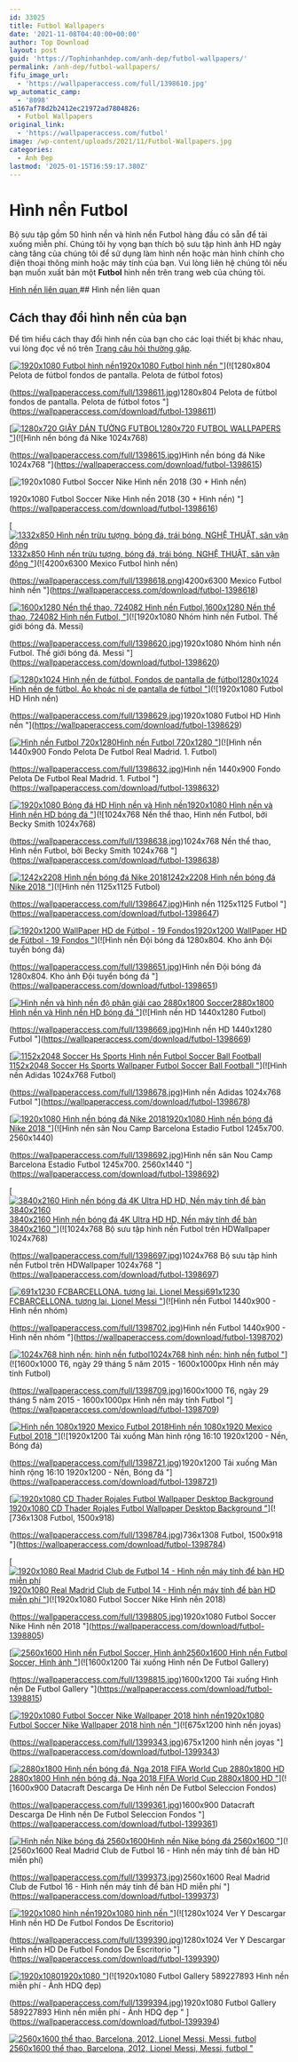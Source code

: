 ```yaml
---
id: 33025
title: Futbol Wallpapers
date: '2021-11-08T04:40:00+00:00'
author: Top Download
layout: post
guid: 'https://Tophinhanhdep.com/anh-dep/futbol-wallpapers/'
permalink: /anh-dep/futbol-wallpapers/
fifu_image_url:
  - 'https://wallpaperaccess.com/full/1398610.jpg'
wp_automatic_camp:
  - '8098'
a5167af78d2b2412ec21972ad7804826:
  - Futbol Wallpapers
original_link:
  - 'https://wallpaperaccess.com/futbol'
image: /wp-content/uploads/2021/11/Futbol-Wallpapers.jpg
categories:
  - Ảnh Đẹp
lastmod: '2025-01-15T16:59:17.380Z'
---
```

# Hình nền Futbol

Bộ sưu tập gồm 50 hình nền và hình nền Futbol hàng đầu có sẵn để tải xuống miễn phí. Chúng tôi hy vọng bạn thích bộ sưu tập hình ảnh HD ngày càng tăng của chúng tôi để sử dụng làm hình nền hoặc màn hình chính cho điện thoại thông minh hoặc máy tính của bạn. Vui lòng liên hệ chúng tôi nếu bạn muốn xuất bản một **Futbol** hình nền trên trang web của chúng tôi.

[Hình nền liên quan ](#related) ## Hình nền liên quan

## Cách thay đổi hình nền của bạn

Để tìm hiểu cách thay đổi hình nền của bạn cho các loại thiết bị khác nhau, vui lòng đọc về nó trên [Trang câu hỏi thường gặp](https://tophinhanhdep.com/faq/).

  
[[![1920x1080 Futbol hình nền](https://wallpaperaccess.com/full/1398610.jpg)1920x1080 Futbol hình nền "](https://wallpaperaccess.com/download/futbol-1398610)](![1280x804 Pelota de fútbol fondos de pantalla.  Pelota de fútbol fotos)

(https://wallpaperaccess.com/full/1398611.jpg)1280x804 Pelota de fútbol fondos de pantalla. Pelota de fútbol fotos "](https://wallpaperaccess.com/download/futbol-1398611)

[[![1280x720 GIẤY DÁN TƯỜNG FUTBOL](https://wallpaperaccess.com/full/1398613.jpg)1280x720 FUTBOL WALLPAPERS "](https://wallpaperaccess.com/download/futbol-1398613)](![Hình nền bóng đá Nike 1024x768)

(https://wallpaperaccess.com/full/1398615.jpg)Hình nền bóng đá Nike 1024x768 "](https://wallpaperaccess.com/download/futbol-1398615)

[![1920x1080 Futbol Soccer Nike Hình nền 2018 (30 + Hình nền)](https://wallpaperaccess.com/full/1398616.jpg)

1920x1080 Futbol Soccer Nike Hình nền 2018 (30 + Hình nền) "](https://wallpaperaccess.com/download/futbol-1398616)

[[![1332x850 Hình nền trừu tượng, bóng đá, trái bóng, NGHỆ THUẬT, sân vận động](https://wallpaperaccess.com/full/869842.jpg)1332x850 Hình nền trừu tượng, bóng đá, trái bóng, NGHỆ THUẬT, sân vận động "](https://wallpaperaccess.com/download/futbol-869842)](![4200x6300 Mexico Futbol hình nền)

(https://wallpaperaccess.com/full/1398618.png)4200x6300 Mexico Futbol hình nền "](https://wallpaperaccess.com/download/futbol-1398618)

[[![1600x1280 Nền thể thao, 724082 Hình nền Futbol,](https://wallpaperaccess.com/full/1398619.jpg)1600x1280 Nền thể thao, 724082 Hình nền Futbol, ​​"](https://wallpaperaccess.com/download/futbol-1398619)](![1920x1080 Nhóm hình nền Futbol.  Thế giới bóng đá.  Messi)

(https://wallpaperaccess.com/full/1398620.jpg)1920x1080 Nhóm hình nền Futbol. Thế giới bóng đá. Messi "](https://wallpaperaccess.com/download/futbol-1398620)

[[![1280x1024 Hình nền de fútbol.  Fondos de pantalla de fútbol](https://wallpaperaccess.com/full/1398623.jpg)1280x1024 Hình nền de fútbol. Áo khoác nỉ de pantalla de fútbol "](https://wallpaperaccess.com/download/futbol-1398623)](![1920x1080 Futbol HD Hình nền)

(https://wallpaperaccess.com/full/1398629.jpg)1920x1080 Futbol HD Hình nền "](https://wallpaperaccess.com/download/futbol-1398629)

[[![Hình nền Futbol 720x1280](https://wallpaperaccess.com/full/1398630.jpg)Hình nền Futbol 720x1280 "](https://wallpaperaccess.com/download/futbol-1398630)](![Hình nền 1440x900 Fondo Pelota De Futbol Real Madrid.  1. Futbol)

(https://wallpaperaccess.com/full/1398632.jpg)Hình nền 1440x900 Fondo Pelota De Futbol Real Madrid. 1. Futbol "](https://wallpaperaccess.com/download/futbol-1398632)

[[![1920x1080 Bóng đá HD Hình nền và Hình nền](https://wallpaperaccess.com/full/562943.jpg)1920x1080 Hình nền và Hình nền HD bóng đá "](https://wallpaperaccess.com/download/futbol-562943)](![1024x768 Nền thể thao, Hình nền Futbol, ​​bởi Becky Smith 1024x768)

(https://wallpaperaccess.com/full/1398638.jpg)1024x768 Nền thể thao, Hình nền Futbol, ​​bởi Becky Smith 1024x768 "](https://wallpaperaccess.com/download/futbol-1398638)

[[![1242x2208 Hình nền bóng đá Nike 2018](https://wallpaperaccess.com/full/1398642.jpg)1242x2208 Hình nền bóng đá Nike 2018 "](https://wallpaperaccess.com/download/futbol-1398642)](![Hình nền 1125x1125 Futbol)

(https://wallpaperaccess.com/full/1398647.jpg)Hình nền 1125x1125 Futbol "](https://wallpaperaccess.com/download/futbol-1398647)

[[![1920x1200 WallPaper HD de Fútbol - 19 Fondos](https://wallpaperaccess.com/full/1398648.jpg)1920x1200 WallPaper HD de Fútbol - 19 Fondos "](https://wallpaperaccess.com/download/futbol-1398648)](![Hình nền Đội bóng đá 1280x804.  Kho ảnh Đội tuyển bóng đá)

(https://wallpaperaccess.com/full/1398651.jpg)Hình nền Đội bóng đá 1280x804. Kho ảnh Đội tuyển bóng đá "](https://wallpaperaccess.com/download/futbol-1398651)

[[![Hình nền và hình nền độ phân giải cao 2880x1800 Soccer](https://wallpaperaccess.com/full/1398663.jpg)2880x1800 Hình nền và Hình nền HD bóng đá "](https://wallpaperaccess.com/download/futbol-1398663)](![Hình nền HD 1440x1280 Futbol)

(https://wallpaperaccess.com/full/1398669.jpg)Hình nền HD 1440x1280 Futbol "](https://wallpaperaccess.com/download/futbol-1398669)

[[![1152x2048 Soccer Hs Sports Hình nền Futbol Soccer Ball Football](https://wallpaperaccess.com/full/1398674.jpg)1152x2048 Soccer Hs Sports Wallpaper Futbol Soccer Ball Football "](https://wallpaperaccess.com/download/futbol-1398674)](![Hình nền Adidas 1024x768 Futbol)

(https://wallpaperaccess.com/full/1398678.jpg)Hình nền Adidas 1024x768 Futbol "](https://wallpaperaccess.com/download/futbol-1398678)

[[![1920x1080 Hình nền bóng đá Nike 2018](https://wallpaperaccess.com/full/1398684.jpg)1920x1080 Hình nền bóng đá Nike 2018 "](https://wallpaperaccess.com/download/futbol-1398684)](![Hình nền sân Nou Camp Barcelona Estadio Futbol 1245x700.  2560x1440)

(https://wallpaperaccess.com/full/1398692.jpg)Hình nền sân Nou Camp Barcelona Estadio Futbol 1245x700. 2560x1440 "](https://wallpaperaccess.com/download/futbol-1398692)

[[![3840x2160 Hình nền bóng đá 4K Ultra HD HD, Nền máy tính để bàn 3840x2160](https://wallpaperaccess.com/full/659054.jpg)3840x2160 Hình nền bóng đá 4K Ultra HD HD, Nền máy tính để bàn 3840x2160 "](https://wallpaperaccess.com/download/futbol-659054)](![1024x768 Bộ sưu tập hình nền Futbol trên HDWallpaper 1024x768)

(https://wallpaperaccess.com/full/1398697.jpg)1024x768 Bộ sưu tập hình nền Futbol trên HDWallpaper 1024x768 "](https://wallpaperaccess.com/download/futbol-1398697)

[[![691x1230 FCBARCELLONA.  tương lai.  Lionel Messi](https://wallpaperaccess.com/full/1398701.jpg)691x1230 FCBARCELLONA. tương lai. Lionel Messi "](https://wallpaperaccess.com/download/futbol-1398701)](![Hình nền Futbol 1440x900 - Hình nền nhóm)

(https://wallpaperaccess.com/full/1398702.jpg)Hình nền Futbol 1440x900 - Hình nền nhóm "](https://wallpaperaccess.com/download/futbol-1398702)

[[![1024x768 hình nền: hình nền futbol](https://wallpaperaccess.com/full/1398705.jpg)1024x768 hình nền: hình nền futbol "](https://wallpaperaccess.com/download/futbol-1398705)](![1600x1000 T6, ngày 29 tháng 5 năm 2015 - 1600x1000px Hình nền máy tính Futbol)

(https://wallpaperaccess.com/full/1398709.jpg)1600x1000 T6, ngày 29 tháng 5 năm 2015 - 1600x1000px Hình nền máy tính Futbol "](https://wallpaperaccess.com/download/futbol-1398709)

[[![Hình nền 1080x1920 Mexico Futbol 2018](https://wallpaperaccess.com/full/1398717.jpg)Hình nền 1080x1920 Mexico Futbol 2018 "](https://wallpaperaccess.com/download/futbol-1398717)](![1920x1200 Tải xuống Màn hình rộng 16:10 1920x1200 - Nền, Bóng đá)

(https://wallpaperaccess.com/full/1398721.jpg)1920x1200 Tải xuống Màn hình rộng 16:10 1920x1200 - Nền, Bóng đá "](https://wallpaperaccess.com/download/futbol-1398721)

[[![1920x1080 CD Thader Rojales Futbol Wallpaper Desktop Background](https://wallpaperaccess.com/full/1398757.jpg)1920x1080 CD Thader Rojales Futbol Wallpaper Desktop Background "](https://wallpaperaccess.com/download/futbol-1398757)](![736x1308 Futbol, ​​1500x918)

(https://wallpaperaccess.com/full/1398784.jpg)736x1308 Futbol, ​​1500x918 "](https://wallpaperaccess.com/download/futbol-1398784)

[[![1920x1080 Real Madrid Club de Futbol 14 - Hình nền máy tính để bàn HD miễn phí](https://wallpaperaccess.com/full/1398799.jpg)1920x1080 Real Madrid Club de Futbol 14 - Hình nền máy tính để bàn HD miễn phí "](https://wallpaperaccess.com/download/futbol-1398799)](![1920x1080 Futbol Soccer Nike Hình nền 2018)

(https://wallpaperaccess.com/full/1398805.jpg)1920x1080 Futbol Soccer Nike Hình nền 2018 "](https://wallpaperaccess.com/download/futbol-1398805)

[[![2560x1600 Hình nền Futbol Soccer, Hình ảnh](https://wallpaperaccess.com/full/1398811.jpg)2560x1600 Hình nền Futbol Soccer, Hình ảnh "](https://wallpaperaccess.com/download/futbol-1398811)](![1600x1200 Tải xuống Hình nền De Futbol Gallery)

(https://wallpaperaccess.com/full/1398815.jpg)1600x1200 Tải xuống Hình nền De Futbol Gallery "](https://wallpaperaccess.com/download/futbol-1398815)

[[![1920x1080 Futbol Soccer Nike Wallpaper 2018 hình nền](https://wallpaperaccess.com/full/1399331.jpg)1920x1080 Futbol Soccer Nike Wallpaper 2018 hình nền "](https://wallpaperaccess.com/download/futbol-1399331)](![675x1200 hình nền joyas)

(https://wallpaperaccess.com/full/1399343.jpg)675x1200 hình nền joyas "](https://wallpaperaccess.com/download/futbol-1399343)

[[![2880x1800 Hình nền bóng đá, Nga 2018 FIFA World Cup 2880x1800 HD](https://wallpaperaccess.com/full/1399347.jpg)2880x1800 Hình nền bóng đá, Nga 2018 FIFA World Cup 2880x1800 HD "](https://wallpaperaccess.com/download/futbol-1399347)](![1600x900 Datacraft Descarga De Hình nền De Futbol Seleccion Fondos)

(https://wallpaperaccess.com/full/1399361.jpg)1600x900 Datacraft Descarga De Hình nền De Futbol Seleccion Fondos "](https://wallpaperaccess.com/download/futbol-1399361)

[[![Hình nền Nike bóng đá 2560x1600](https://wallpaperaccess.com/full/1399366.jpg)Hình nền Nike bóng đá 2560x1600 "](https://wallpaperaccess.com/download/futbol-1399366)](![2560x1600 Real Madrid Club de Futbol 16 - Hình nền máy tính để bàn HD miễn phí)

(https://wallpaperaccess.com/full/1399373.jpg)2560x1600 Real Madrid Club de Futbol 16 - Hình nền máy tính để bàn HD miễn phí "](https://wallpaperaccess.com/download/futbol-1399373)

[[![1920x1080 hình nền](https://wallpaperaccess.com/full/1399384.jpg)1920x1080 hình nền "](https://wallpaperaccess.com/download/futbol-1399384)](![1280x1024 Ver Y Descargar Hình nền HD De Futbol Fondos De Escritorio)

(https://wallpaperaccess.com/full/1399390.jpg)1280x1024 Ver Y Descargar Hình nền HD De Futbol Fondos De Escritorio "](https://wallpaperaccess.com/download/futbol-1399390)

[[![1920x1080 ](https://wallpaperaccess.com/full/1399392.jpg)1920x1080 "](https://wallpaperaccess.com/download/futbol-1399392)](![1920x1080 Futbol Gallery 589227893 Hình nền miễn phí - Ảnh HDQ đẹp)

(https://wallpaperaccess.com/full/1399394.jpg)1920x1080 Futbol Gallery 589227893 Hình nền miễn phí - Ảnh HDQ đẹp " ](https://wallpaperaccess.com/download/futbol-1399394)

[![2560x1600 thể thao, Barcelona, ​​2012, Lionel Messi, Messi, futbol](https://wallpaperaccess.com/full/1399396.jpg)2560x1600 thể thao, Barcelona, ​​2012, Lionel Messi, Messi, futbol "](https://wallpaperaccess.com/download/futbol-1399396)
